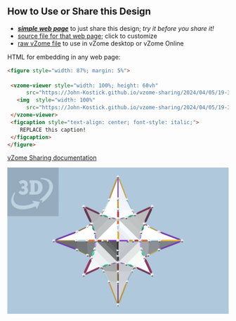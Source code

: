 
## How to Use or Share this Design

 - [***simple web page***](<https://John-Kostick.github.io/vzome-sharing/2024/04/05/19-38-54-14-pt.-star/>) to just share this design; *try it before you share it!*
 - [source file for that web page](<https://github.com/John-Kostick/vzome-sharing/edit/main/2024/04/05/19-38-54-14-pt.-star/index.md>); click to customize
 - [raw vZome file](<https://raw.githubusercontent.com/John-Kostick/vzome-sharing/main/2024/04/05/19-38-54-14-pt.-star/14-pt.-star.vZome>) to use in vZome desktop or vZome Online
 
 HTML for embedding in any web page:
 ```html
<figure style="width: 87%; margin: 5%">
  
  <vzome-viewer style="width: 100%; height: 60vh" 
       src="https://John-Kostick.github.io/vzome-sharing/2024/04/05/19-38-54-14-pt.-star/14-pt.-star.vZome" >
    <img  style="width: 100%"
       src="https://John-Kostick.github.io/vzome-sharing/2024/04/05/19-38-54-14-pt.-star/14-pt.-star.png" >
  </vzome-viewer>
  <figcaption style="text-align: center; font-style: italic;">
     REPLACE this caption!
  </figcaption>
</figure>

 ```

[vZome Sharing documentation](https://vzome.github.io/vzome/sharing.html#how-it-works)

![Image](<14-pt.-star.png>)

